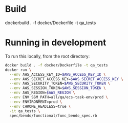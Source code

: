 # Build
dockerbuild . -f docker/Dockerfile -t qa_tests

# Running in development
To run this locally, from the root directory:
```bash
docker build . -f docker/Dockerfile -t qa_tests
docker run \
  --env AWS_ACCESS_KEY_ID=$AWS_ACCESS_KEY_ID \
  --env AWS_SECRET_ACCESS_KEY=$AWS_SECRET_ACCESS_KEY \
  --env AWS_SECURITY_TOKEN=$AWS_SECURITY_TOKEN \
  --env AWS_SESSION_TOKEN=$AWS_SESSION_TOKEN \
  --env AWS_REGION=$AWS_REGION \
  --env ENV_SSM_PATH=all/qa/ecs-task-env/prod \
  --env ENVIRONMENT=prod \
  --env CHROME_HEADLESS=true \
  -it qa_tests \
  spec/bendo/functional/func_bendo_spec.rb
```
